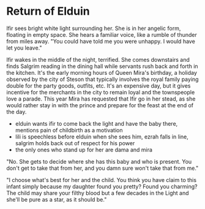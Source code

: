 # Return of Elduin

Ifir sees bright white light surrounding her. She is in her angelic form, floating in empty space. She hears a familiar voice, like a rumble of thunder from miles away. "You could have told me you were unhappy. I would have let you leave."

Ifir wakes in the middle of the night, terrified. She comes downstairs and finds Salgrim reading in the dining hall while servants rush back and forth in the kitchen. It's the early morning hours of Queen Mira's birthday, a holiday observed by the city of Steson that typically involves the royal family paying double for the party goods, outfits, etc. It's an expensive day, but it gives incentive for the merchants in the city to remain loyal and the townspeople love a parade. This year Mira has requested that Ifir go in her stead, as she would rather stay in with the prince and prepare for the feast at the end of the day. 

- elduin wants ifir to come back the light and have the baby there, mentions pain of childbirth as a motivation
- lili is speechless before elduin when she sees him, ezrah falls in line, salgrim holds back out of respect for his power
- the only ones who stand up for her are dama and mira

"No. She gets to decide where she has this baby and who is present. You don't get to take that from her, and you damn sure won't take that from me."

"I choose what's best for her and the child. You think you have claim to this infant simply because my daughter found you pretty? Found you charming? The child may share your filthy blood but a few decades in the Light and she'll be pure as a star, as it should be."

